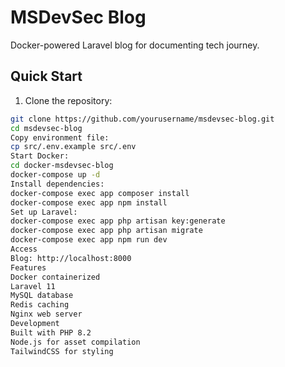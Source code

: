 # MSDevSec Blog

Docker-powered Laravel blog for documenting tech journey.

## Quick Start

1. Clone the repository:

```bash
git clone https://github.com/yourusername/msdevsec-blog.git
cd msdevsec-blog
Copy environment file:
cp src/.env.example src/.env
Start Docker:
cd docker-msdevsec-blog
docker-compose up -d
Install dependencies:
docker-compose exec app composer install
docker-compose exec app npm install
Set up Laravel:
docker-compose exec app php artisan key:generate
docker-compose exec app php artisan migrate
docker-compose exec app npm run dev
Access
Blog: http://localhost:8000
Features
Docker containerized
Laravel 11
MySQL database
Redis caching
Nginx web server
Development
Built with PHP 8.2
Node.js for asset compilation
TailwindCSS for styling
```
